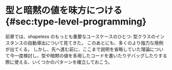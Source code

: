 # 型と暗黙の値を味方につける {#sec:type-level-programming}

前章では、shapeless のもっとも重要なユースケースのひとつ: 型クラスのインスタンスの自動導出について見てきた。
このあとにも、多くのより強力な用例が出てくる。
しかし、先へ進む前に、ここまで説明を省略していた理論について今一度検討し、型や暗黙の値を多用したコードを書いたりデバッグしたりする際に使える、いくつかのパターンを確立しておこう。
